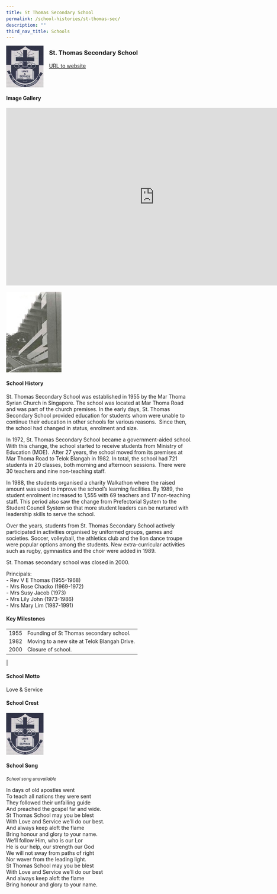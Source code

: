 ```yaml
---
title: St Thomas Secondary School
permalink: /school-histories/st-thomas-sec/
description: ""
third_nav_title: Schools
---
```

<img align="left" style="width:20%;margin-right:15px;" src="/images/stthomassec1.png">

### **St. Thomas Secondary School**
[URL to website]() 

<br clear="left">

#### **Image Gallery**
<iframe src="https://docs.google.com/presentation/d/e/2PACX-1vTbQj4SBGRLmAswAF-g1PseP6ZI1rfUMyWaiD9AplFTkv3rxgL8-PVq4dbpjBP_4BIEBxigzYvnNzA-/embed?start=false&amp;loop=true&amp;delayms=5000" frameborder="0" width="800" height="479" allowfullscreen="true"></iframe>

<p><a href="/images/stthomassec2.jpg">  
<img align="left" style="width:30%;margin-right:15px;" src="/images/stthomassec2.jpg">
</a></p>

<br clear="left">

#### **School History**
St. Thomas Secondary School was established in 1955 by the Mar Thoma Syrian Church in Singapore. The school was located at Mar Thoma Road and was part of the church premises. In the early days, St. Thomas Secondary School provided education for students whom were unable to continue their education in other schools for various reasons.&nbsp; Since then, the school had changed in status, enrolment and size.

In 1972, St. Thomas Secondary School became a government-aided school. With this change, the school started to receive students from Ministry of Education (MOE).&nbsp; After 27 years, the school moved from its premises at Mar Thoma Road to Telok Blangah in 1982. In total, the school had 721 students in 20 classes, both morning and afternoon sessions. There were 30 teachers and nine non-teaching staff.

In 1988, the students organised a charity Walkathon where the raised amount was used to improve the school’s learning facilities. By 1989, the student enrolment increased to 1,555 with 69 teachers and 17 non-teaching staff. This period also saw the change from Prefectorial System to the Student Council System so that more student leaders can be nurtured with leadership skills to serve the school.

Over the years, students from St. Thomas Secondary School actively participated in activities organised by uniformed groups, games and societies. Soccer, volleyball, the athletics club and the lion dance troupe were popular options among the students. New extra-curricular activities such as rugby, gymnastics and the choir were added in 1989.

St. Thomas secondary school was closed in 2000.

Principals:<br>
\- Rev V E Thomas (1955-1968)<br>
\- Mrs Rose Chacko (1969-1972)<br>
\- Mrs Susy Jacob (1973)<br>
\- Mrs Lily John (1973-1986)<br>
\- Mrs Mary Lim (1987-1991)

#### **Key Milestones**

|  |  |
|:---:|---|
| 1955 | Founding of St Thomas secondary school. |
| 1982 | Moving to a new site at Telok Blangah Drive. |
| 2000 | Closure of school. |
|

#### **School Motto**
Love &amp; Service

#### **School Crest**
<img align="left" style="width:20%;margin-right:15px;" src="/images/stthomassec1.png">


<br clear="left">

#### **School Song**
<small>*School song unavailable*</small>

In days of old apostles went<br>
To teach all nations they were sent<br>
They followed their unfailing guide<br>
And preached the gospel far and wide.<br>
St Thomas School may you be blest<br>
With Love and Service we’ll do our best.<br>
And always keep aloft the flame<br>
Bring honour and glory to your name.<br>
We’ll follow Him, who is our Lor<br>
He is our help, our strength our God<br>
We will not sway from paths of right<br>
Nor waver from the leading light.<br>
St Thomas School may you be blest<br>
With Love and Service we’ll do our best<br>
And always keep aloft the flame<br>
Bring honour and glory to your name.
